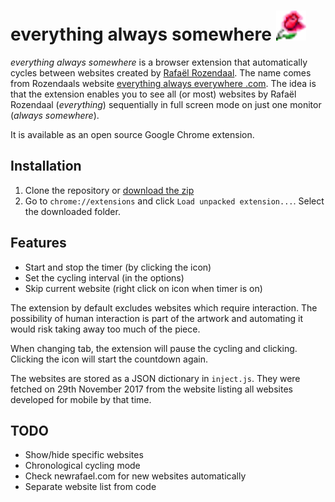 # everything always somewhere ![rose](icons/rose48.png)

_everything always somewhere_ is a browser extension that automatically cycles between websites created by [Rafaël Rozendaal](http://www.newrafael.com). The name comes from Rozendaals website [everything always everywhere .com](http://www.everythingalwayseverywhere.com). The idea is that the extension enables you to see all (or most) websites by Rafaël Rozendaal (_everything_) sequentially in full screen mode on just one monitor (_always somewhere_).

It is available as an open source Google Chrome extension.

## Installation

1. Clone the repository or [download the zip](https://github.com/eraxeg/everything-always-somewhere/archive/master.zip)
1. Go to `chrome://extensions` and click `Load unpacked extension...`. Select the downloaded folder.

## Features

- Start and stop the timer (by clicking the icon)
- Set the cycling interval (in the options)
- Skip current website (right click on icon when timer is on)

The extension by default excludes websites which require interaction. The possibility of human interaction is part of the artwork and automating it would risk taking away too much of the piece.

When changing tab, the extension will pause the cycling and clicking. Clicking the icon will start the countdown again.

The websites are stored as a JSON dictionary in `inject.js`. They were fetched on 29th November 2017 from the website listing all websites developed for mobile by that time.

## TODO

- Show/hide specific websites
- Chronological cycling mode
- Check newrafael.com for new websites automatically
- Separate website list from code
